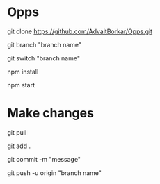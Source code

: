 # Opps

git clone https://github.com/AdvaitBorkar/Opps.git

git branch "branch name"

git switch "branch name"

npm install

npm start



# Make changes

git pull

git add .

git commit -m "message"

git push -u origin "branch name"

